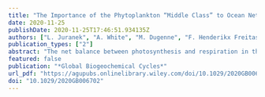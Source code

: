 ```yaml
---
title: "The Importance of the Phytoplankton “Middle Class” to Ocean Net Community Production"
date: 2020-11-25
publishDate: 2020-11-25T17:46:51.934135Z
authors: ["L. Juranek", "A. White", "M. Dugenne", "F. Henderikx Freitas", "S. Dutkiewicz", "F. Ribalet", "S. Ferron", "E.V. Armbrust", "D.M. Karl"]
publication_types: ["2"]
abstract: "The net balance between photosynthesis and respiration in the surface ocean is a key regulator of ocean-atmosphere carbon dioxide (CO2) partitioning, and by extension, Earth's climate. The slight excess of photosynthesis over community respiration in sunlit waters, known as net community production (NCP), sets the upper bound on the sequestration of carbon via biologically mediated export. Prevailing paradigms suggest a high/low binary where net primary production (NPP), NCP, and export are highest in ecosystems characterized by microplankton (>20 um) and lowest in ecosystems dominated by picoplankton (<2 um). This bifurcation model neglects the potential importance of nanoplankton (2–20 um)—i.e., the “middle” size class—toward global biological pump functioning. Here, we show a relationship between the biomass of nanoplankton and oxygen-based estimates of NCP across natural ecological gradients in the North Pacific Ocean. Using a suite of high-resolution optical imaging approaches including SeaFlow, Imaging FlowCytobot, and laser-based scattering, nanoplankton dynamics are observed to dominate the particle size distribution throughout a 1,000 km transition between the subtropical and subpolar North Pacific, where NCP rates are threefold to fivefold higher than subtropical values. Based on ecological theory applied to the Darwin size-based ecosystem model, we hypothesize that intermediate size class organisms are capable of high rates of production via an optimization of bottom-up and top-down control inherent to the “middle class.” More broadly, the model indicates the global importance of nanoplankton for ocean biological production."
featured: false
publication: "*Global Biogeochemical Cycles*"
url_pdf: "https://agupubs.onlinelibrary.wiley.com/doi/10.1029/2020GB006702"
doi: "10.1029/2020GB006702"
---
```


